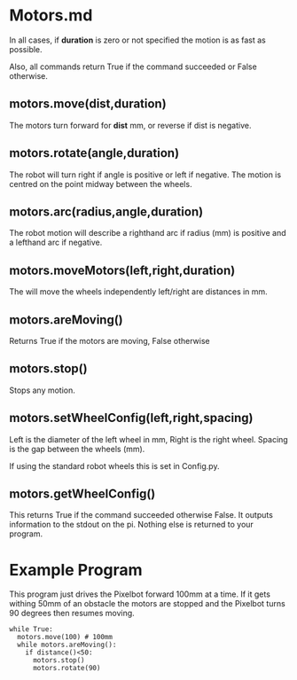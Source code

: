 # Motors.md

In all cases, if **duration** is zero or not specified the motion is as fast as possible.

Also, all commands return True if the command succeeded or False otherwise.

## motors.move(dist,duration)

The motors turn forward for **dist** mm, or reverse if dist is negative. 

## motors.rotate(angle,duration)

The robot will turn right if angle is positive or left if negative. The motion is centred on the point midway between the wheels.

## motors.arc(radius,angle,duration)

The robot motion will describe a righthand arc if radius (mm) is positive and a lefthand arc if negative.

## motors.moveMotors(left,right,duration)

The will move the wheels independently left/right are distances in mm.

## motors.areMoving()

Returns True if the motors are moving, False otherwise

## motors.stop()

Stops any motion.

## motors.setWheelConfig(left,right,spacing)

Left is the diameter of the left wheel in mm, Right is the right wheel. Spacing is the gap between the wheels (mm).

If using the standard robot wheels this is set in Config.py.

## motors.getWheelConfig()

This returns True if the command succeeded otherwise False. It outputs information to the stdout on the pi. Nothing else is returned to your program.

# Example Program
This program just drives the Pixelbot forward 100mm at a time. If it gets withing 50mm of an obstacle the motors are stopped and the Pixelbot turns 90 degrees then resumes moving.

```
while True:
  motors.move(100) # 100mm
  while motors.areMoving():
    if distance()<50:
      motors.stop()
      motors.rotate(90)

```







